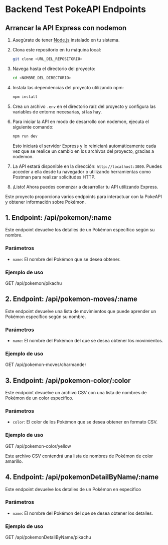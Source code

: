 # Backend Test PokeAPI Endpoints

## Arrancar la API Express con nodemon

1. Asegúrate de tener [Node.js](https://nodejs.org/) instalado en tu sistema.

2. Clona este repositorio en tu máquina local:

    ```bash
    git clone <URL_DEL_REPOSITORIO>
    ```

3. Navega hasta el directorio del proyecto:

    ```bash
    cd <NOMBRE_DEL_DIRECTORIO>
    ```

4. Instala las dependencias del proyecto utilizando npm:

    ```bash
    npm install
    ```

5. Crea un archivo `.env` en el directorio raíz del proyecto y configura las variables de entorno necesarias, si las hay.

6. Para iniciar la API en modo de desarrollo con nodemon, ejecuta el siguiente comando:

    ```bash
    npm run dev
    ```

   Esto iniciará el servidor Express y lo reiniciará automáticamente cada vez que se realice un cambio en los archivos del proyecto, gracias a nodemon.

7. La API estará disponible en la dirección: `http://localhost:3000`. Puedes acceder a ella desde tu navegador o utilizando herramientas como Postman para realizar solicitudes HTTP.

8. ¡Listo! Ahora puedes comenzar a desarrollar tu API utilizando Express.


Este proyecto proporciona varios endpoints para interactuar con la PokeAPI y obtener información sobre Pokémon.

## 1. Endpoint: /api/pokemon/:name

Este endpoint devuelve los detalles de un Pokémon específico según su nombre.

### Parámetros

- `name`: El nombre del Pokémon que se desea obtener.

### Ejemplo de uso

GET /api/pokemon/pikachu


## 2. Endpoint: /api/pokemon-moves/:name

Este endpoint devuelve una lista de movimientos que puede aprender un Pokémon específico según su nombre.

### Parámetros

- `name`: El nombre del Pokémon del que se desea obtener los movimientos.

### Ejemplo de uso

GET /api/pokemon-moves/charmander



## 3. Endpoint: /api/pokemon-color/:color

Este endpoint devuelve un archivo CSV con una lista de nombres de Pokémon de un color específico.

### Parámetros

- `color`: El color de los Pokémon que se desea obtener en formato CSV.

### Ejemplo de uso

GET /api/pokemon-color/yellow


Este archivo CSV contendrá una lista de nombres de Pokémon de color amarillo.

## 4. Endpoint: /api/pokemonDetailByName/:name

Este endpoint devuelve los detalles de un Pokémon en especifico

### Parámetros

- `name`: El nombre del Pokémon del que se desea obtener los detalles.

### Ejemplo de uso

GET /api/pokemonDetailByName/pikachu


